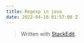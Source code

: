 ```yaml
---
title: Regexp in java
date: 2022-04-16 01:57:00 Z
---
```



> Written with [StackEdit](https://stackedit.io/).
<!--stackedit_data:
eyJoaXN0b3J5IjpbLTE3NzA0OTUyNzIsNzMwOTk4MTE2XX0=
-->